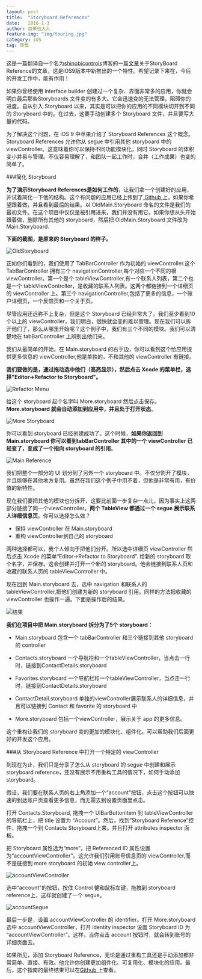 ```yaml
---
layout: post
title:  "Storyboard References"
date:   2016-1-3
author: 自来也大人
feature-img: "img/touring.jpg"
category: iOS
tag: 转载
---
```


这是一篇翻译自一个名为[shinobicontrols](https://www.shinobicontrols.com/)博客的一篇[文章](https://www.shinobicontrols.com/blog/ios9-day-by-day-day3-storyboard-references)关于StoryBoard Reference的文章，这是iOS9版本中新推出的一个特性。希望记录下来在，今后的开发工作中，能有作用！

如果你曾经使用 interface builder 创建过一个复杂、界面非常多的应用，你就会明白最后那些Storyboards 文件变的有多大。它会迅速变的无法管理，阻碍你的进度。自从引入 Storyboard 以来，其实是可以把你的应用的不同模块切开到不同的 Storyboard 中的。在过去，这要手动创建多个 Storyboard 文件，并且要写大量的代码。

为了解决这个问题，在 iOS 9 中苹果介绍了 Storyboard References 这个概念。Storyboard References 允许你从 segue 中引用其他 storyboard 中的 viewController。这意味着你可以保持不同功能模块化，同时 Storyboard 的体积变小并易与管理。不仅容易理解了，和团队一起工作时，合并（工作成果）也变的简单了。


###简化 Storyboard

**为了演示Storyboard References是如何工作的**，让我们拿一个创建好的应用，并试着简化一下他的结构。这个有问题的应用已经上传到了[ Github ](https://github.com/shinobicontrols/iOS9-day-by-day/tree/master/03-Storyboard-References)上，如果你希望跟着做，并且看到最后的结果。以 OldMain.Storyboard 命名的文件是我们的最初文件。在这个项目中仅仅是被引用进来，我们并没有用它。如果你想从头开始跟着做，删除所有其他的 storyboard，然后把 OldMain.Storyboard 文件改为 Main.Storyboard.

**下面的截图，是原来的 Storyboard 的样子。**

![OldStoryboard](http://upload-images.jianshu.io/upload_images/28255-a8ba0b3eb5f8c08d.png?imageMogr2/auto-orient/strip%7CimageView2/2/w/1240/q/100)

正如你们看到的，我们使用了 TabBarController 作为初始的 viewController.这个 TabBarController 拥有三个 navigationController,每个对应一个不同的根 viewController。第一个是个 tableViewController,有一个联系人列表，第二个也是一个 tableViewController，是收藏的联系人列表。这两个都链接到一个详细页的 viewController 上。第三个 navigationController,包括了更多的信息，一个账户详细页，一个反馈页和一个关于页。

尽管应用还远称不上复杂，但是这个 Storyboard 已经非常大了。我们至少看到10个以上的 viewController，我们明白，很快就会变的难以管理。现在我们可以拆开他们了，那么从哪里开始呢？这个例子中，我们有三个不同的模块。我们可以清楚地在 tabBarController 上辨别出他们来。

我们从最简单的开始，在 Main.storyboard 的右手边，你可以看到这个给应用提供更多信息的 viewController,他是单独的，不和其他的 viewController 有链接。

**我们要做的是，通过拖动选中他们（高亮显示），然后点击 Xcode 的菜单栏，选择"Editor->Refactor to Storyboard"。**

![Refactor Menu](http://upload-images.jianshu.io/upload_images/28255-3cfdd0f09e8814fb.png?imageMogr2/auto-orient/strip%7CimageView2/2/w/1240/q/100)

给这个 storyboard  起个名字叫 More.storyboard 然后点击保存。**More.storyboard 就会自动添加到应用中，并且处于打开状态**。

![More Storyboard](http://upload-images.jianshu.io/upload_images/28255-5efc719b706d98ca.png?imageMogr2/auto-orient/strip%7CimageView2/2/w/1240/q/100)

你可以看到 storyboard 已经创建成功了。这个时候，**如果你返回到 Main.storyboard 你可以看到tabBarController 其中的一个 viewController 已经变了，变成了一个指向 storyboard 的引用**。

![Main Reference](http://upload-images.jianshu.io/upload_images/28255-d314a7e730d9929d.png?imageMogr2/auto-orient/strip%7CimageView2/2/w/1240/q/100)

我们把整个一部分的 UI 划分到了另外一个 storyboard 中。不仅分割开了模块，并且能够在其他地方复用。虽然在我们这个例子中用不着，但他是非常有用，有价值的新特性。

现在我们要把其他的模块也分拆开，这要比前面一步复杂一点儿，因为事实上这两部分链接了同一个viewController。**两个 TableView 都通过一个 segue 展示联系人详细信息页**。你可以选择怎么做？

- 保持 viewController 在 Main.storyboard
- 重构 viewController到自己的 storyboard

两种选择都可以，我个人倾向于把他们分开。所以选中详细页 viewController 然后点击 Xcode 的菜单“Editor->Refactor to Storyboard”. 给新的 storyboard 取个名字，并保存。这会创建并打开一个新的 storyboard。他会链接到联系人页和收藏的联系人页的 tableViewController 中。

现在回到 Main.storyboard 去，选中 navigation 和联系人的 tableViewController,把他们创建为新的 storyboard 引用。同样的方法把收藏的 viewController 也操作一遍。下面是操作后的结果。

![结果](http://upload-images.jianshu.io/upload_images/28255-b4b4e0afd643cd4f.png?imageMogr2/auto-orient/strip%7CimageView2/2/w/1240/q/100)

**我们在项目中把 Main.storyboard 拆分为了5个 storyboard：**

- Main.storyboard 包含一个 tabBarController 和三个链接到其他 storyboard 的 controller

- Contacts.storyboard 一个导航栏和一个tableViewController，当点击一行时，链接到ContactDetails.storyboard

- Favorites.storyboard 一个导航栏和一个tableViewController，当点击一行时，链接到ContactDetails.storyboard

- ContactDetail.storyboard  单独的viewController展示联系人的详细信息，并且可以链接到 Contact 和 favorite 的 storyboard 中

- More.storyboard 包括一个viewController，展示关于 app 的更多信息。

这个重构让我们的 storyboard 变的更加的模块化、组件化。可以帮助我们后面更好的开发这个应用。


###从 Storyboard Reference 中打开一个特定的 viewController

到现在为止，我们只是分享了怎么从 storyboard 的 segue 中创建和展示 storyboard reference，还没有展示不用重构工具的情况下，如何手动添加 storyboard。

假设，我们要在联系人页的右上角添加一个“account”按钮，点击这个按钮可以快速的到达账户页查看更多信息，而无需去到设置页面里点击。

打开 Contacts.Storyboard, 拖拽一个 UIBarButtonItem 到 tableViewController 的导航栏上，把 title 设置为 “Account”。然后，找到“Storyboard Reference”控件，拖拽一个到 Contacts Storyboard上来。并且打开 attributes inspector 面板。

把 Storyboard 属性选为“more”，把 Referenced ID 属性设置为“accountViewController”。这允许我们引用账号信息页的 viewController,而不是链接到 more storyboard 的初始 view controller上。

![accountViewController](http://upload-images.jianshu.io/upload_images/28255-d1fd3c32d0d474b5.png?imageMogr2/auto-orient/strip%7CimageView2/2/w/1240/q/100)

选中“account”的按钮，按住 Control 健和鼠标左键，拖拽到 storyboard reference上，这样就创建了一个 segue。

![accountSegue](http://upload-images.jianshu.io/upload_images/28255-c1111d5eba3c5f2c.png?imageMogr2/auto-orient/strip%7CimageView2/2/w/1240/q/100)

最后一步是，设置 accountViewController 的 identifier。打开 More.storyboard 选中 accountViewController，打开 identity inspector 设置 Storyboard ID 为 “accountViewController”。这样，当你点击 account 按钮时，就会转到账号的详细页面去。

如果所见，添加 Storyboard Reference，无论是通过重构工具还是手动添加都非常简单、直接、有效。他允许你创建更加组件化、可复用化、模块化的应用。最后，这个指南的最终结果可以在[Github ](https://github.com/shinobicontrols/iOS9-day-by-day/tree/master/03-Storyboard-References)上查看。








